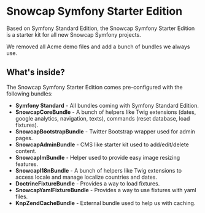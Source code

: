 Snowcap Symfony Starter Edition
===============================

Based on Symfony Standard Edition, the Snowcap Symfony Starter Edition is
a starter kit for all new Snowcap Symfony projects.

We removed all Acme demo files and add a bunch of bundles we always use.

What's inside?
---------------
The Snowcap Symfony Starter Edition comes pre-configured with the following bundles:
	
* **Symfony Standard** - All bundles coming with Symfony Standard Edition.
* **SnowcapCoreBundle** - A bunch of helpers like Twig extensions (dates, google analytics, navigation, texts), commands (reset database, load fixtures).
* **SnowcapBootstrapBundle** - Twitter Bootstrap wrapper used for admin pages.
* **SnowcapAdminBundle** - CMS like starter kit used to add/edit/delete content.
* **SnowcapImBundle** - Helper used to provide easy image resizing features.
* **SnowcapI18nBundle** - A bunch of helpers like Twig extensions to access locale and manage localize countries and dates.
* **DoctrineFixtureBundle** - Provides a way to load fixtures.
* **SnowcapYamlFixtureBundle** - Provides a way to use fixtures with yaml files.
* **KnpZendCacheBundle** - External bundle used to help us with caching.

